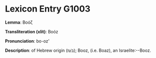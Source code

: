# Lexicon Entry G1003

**Lemma**: Βοόζ

**Transliteration (xlit)**: Boóz

**Pronunciation**: bo-oz'

**Description**:
of Hebrew origin (בֹּעַז); Booz, (i.e. Boaz), an Israelite:--Booz.
